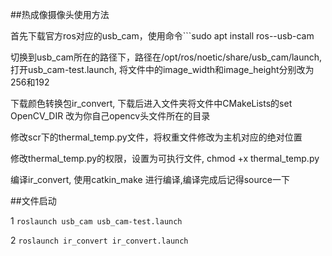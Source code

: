 ##热成像摄像头使用方法


首先下载官方ros对应的usb_cam，使用命令```sudo apt install ros-<versions>-usb-cam


切换到usb_cam所在的路径下，路径在/opt/ros/noetic/share/usb_cam/launch, 打开usb_cam-test.launch, 将文件中的image_width和image_height分别改为256和192


下载颜色转换包ir_convert, 下载后进入文件夹将文件中CMakeLists的set OpenCV_DIR 改为你自己opencv头文件所在的目录

修改scr下的thermal_temp.py文件，将权重文件修改为主机对应的绝对位置

修改thermal_temp.py的权限，设置为可执行文件, chmod +x thermal_temp.py


编译ir_convert, 使用catkin_make 进行编译,编译完成后记得source一下


##文件启动


1 ```roslaunch usb_cam usb_cam-test.launch```


2 ```roslaunch ir_convert ir_convert.launch```

